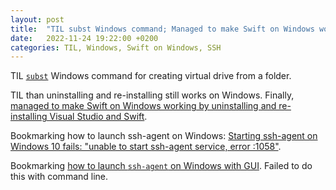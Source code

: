 ```yaml
---
layout: post
title:  "TIL subst Windows command; Managed to make Swift on Windows working"
date:   2022-11-24 19:22:00 +0200
categories: TIL, Windows, Swift on Windows, SSH
---
```

TIL [`subst`](https://learn.microsoft.com/ru-ru/windows-server/administration/windows-commands/subst) Windows command for creating virtual drive from a folder.

TIL than uninstalling and re-installing still works on Windows. Finally, [managed to make Swift on Windows working by uninstalling and re-installing Visual Studio and Swift](https://forums.swift.org/t/having-error-compiling-a-simple-hello-swift-on-windows-10).

Bookmarking how to launch ssh-agent on Windows: [Starting ssh-agent on Windows 10 fails: "unable to start ssh-agent service, error :1058"](https://stackoverflow.com/questions/52113738/starting-ssh-agent-on-windows-10-fails-unable-to-start-ssh-agent-service-erro).

Bookmarking [how to launch `ssh-agent` on Windows with GUI](https://stackoverflow.com/a/53606760/942513). Failed to do this with command line.
